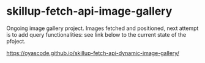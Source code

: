 # skillup-fetch-api-image-gallery  

Ongoing image gallery project. Images fetched and positioned, next attempt is to add query functionalities: see link below to the current state of the pfoject.


https://oyascode.github.io/skillup-fetch-api-dynamic-image-gallery/
